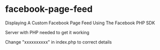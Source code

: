 facebook-page-feed
==================

Displaying A Custom Facebook Page Feed Using The Facebook PHP SDK

Server with PHP needed to get it working

Change "xxxxxxxxxx" in index.php to correct details
